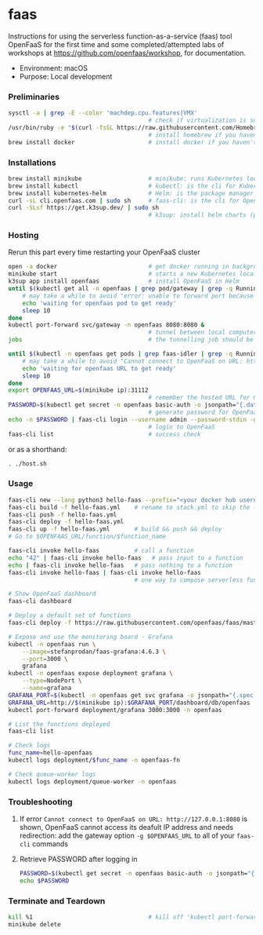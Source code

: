 # faas

Instructions for using the serverless function-as-a-service (faas) tool OpenFaaS for the first time and some completed/attempted labs of workshops at https://github.com/openfaas/workshop, for documentation.

- Environment: macOS
- Purpose: Local development

### Preliminaries

``` bash
sysctl -a | grep -E --color 'machdep.cpu.features|VMX' 
                                        # check if virtualization is supported
/usr/bin/ruby -e "$(curl -fsSL https://raw.githubusercontent.com/Homebrew/install/master/install)"
                                        # install homebrew if you haven't
brew install docker                     # install docker if you haven't
```

### Installations

``` bash
brew install minikube                   # minikube: runs Kubernetes locally - as a single-node cluster on a local VM
brew install kubectl                    # kubectl: is the cli for Kubernetes
brew install kubernetes-helm            # Helm: is the package manager for Kubernetes
curl -sL cli.openfaas.com | sudo sh     # faas-cli: is the cli for OpenFaas - this is the official installation command
curl -SLsf https://get.k3sup.dev/ | sudo sh
                                        # k3sup: install helm charts (packages), including OpenFaaS, easier
```

### Hosting

Rerun this part every time restarting your OpenFaaS cluster

``` bash
open -a docker                          # get docker running in background
minikube start                          # starts a new Kubernetes local cluster
k3sup app install openfaas              # install OpenFaaS in Helm
until $(kubectl get all -n openfaas | grep pod/gateway | grep -q Running); do
    # may take a while to avoid "error: unable to forward port because pod is not running. Current status=Pending" and get the Pod (cluster) ready
    echo 'waiting for openfaas pod to get ready'
    sleep 10
done
kubectl port-forward svc/gateway -n openfaas 8080:8080 &
                                        # tunnel between local computer with the Kubernetes cluster
jobs                                    # the tunnelling job should be running in background

until $(kubectl -n openfaas get pods | grep faas-idler | grep -q Running); do
    # may take a while to avoid "Cannot connect to OpenFaaS on URL: http://xxx.xxx.xx.xxx:31112. Get http://xxx.xxx.xx.xxx:31112/system/functions: dial tcp xxx.xxx.xx.xxx:31112: connect: connection refused" and get the URL ready
    echo 'waiting for openfaas URL to get ready'
    sleep 10
done
export OPENFAAS_URL=$(minikube ip):31112
                                        # remember the hosted URL for OpenFaaS
PASSWORD=$(kubectl get secret -n openfaas basic-auth -o jsonpath="{.data.basic-auth-password}" | base64 --decode; echo)
                                        # generate password for OpenFaaS and register it
echo -n $PASSWORD | faas-cli login --username admin --password-stdin -g $OPENFAAS_URL
                                        # login to OpenFaaS
faas-cli list                           # success check
```

or as a shorthand: 

``` bash
. ./host.sh
```

### Usage

``` bash
faas-cli new --lang python3 hello-faas --prefix="<your docker hub username>"
faas-cli build -f hello-faas.yml    # rename to stack.yml to skip the -f flag
faas-cli push -f hello-faas.yml
faas-cli deploy -f hello-faas.yml
faas-cli up -f hello-faas.yml       # build && push && deploy
# Go to $OPENFAAS_URL/function/$function_name

faas-cli invoke hello-faas          # call a function
echo "42" | faas-cli invoke hello-faas   # pass input to a function
echo | faas-cli invoke hello-faas   # pass nothing to a function
faas-cli invoke hello-faas | faas-cli invoke hello-faas
                                    # one way to compose serverless function: piping

# Show OpenFaaS dashboard
faas-cli dashboard

# Deploy a default set of functions
faas-cli deploy -f https://raw.githubusercontent.com/openfaas/faas/master/stack.yml

# Expose and use the monitoring board - Grafana
kubectl -n openfaas run \
    --image=stefanprodan/faas-grafana:4.6.3 \
    --port=3000 \
    grafana
kubectl -n openfaas expose deployment grafana \
    --type=NodePort \
    --name=grafana
GRAFANA_PORT=$(kubectl -n openfaas get svc grafana -o jsonpath="{.spec.ports[0].nodePort}")
GRAFANA_URL=http://$(minikube ip):$GRAFANA_PORT/dashboard/db/openfaas
kubectl port-forward deployment/grafana 3000:3000 -n openfaas

# List the functions deployed
faas-cli list

# Check logs
func_name=hello-openfaas
kubectl logs deployment/$func_name -n openfaas-fn

# Check queue-worker logs
kubectl logs deployment/queue-worker -n openfaas
```

### Troubleshooting

1. If error `Cannot connect to OpenFaaS on URL: http://127.0.0.1:8080` is shown, OpenFaaS cannot access its deafult IP address and needs redirection: add the gateway option `-g $OPENFAAS_URL` to all of your `faas-cli` commands
2. Retrieve PASSWORD after logging in

    ``` bash
    PASSWORD=$(kubectl get secret -n openfaas basic-auth -o jsonpath="{.data.basic-auth-password)" | base64 --decode; echo)
    echo $PASSWORD
    ```

### Terminate and Teardown

``` bash
kill %1                                 # kill off 'kubectl port-forward svc/gateway -n openfaas 8080:8080' (if it is still the first job)
minikube delete
```